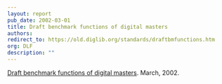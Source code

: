 ```yaml
---
layout: report
pub_date: 2002-03-01
title: Draft benchmark functions of digital masters
authors: 
redirect_to: https://old.diglib.org/standards/draftbmfunctions.htm
org: DLF
description: ""
---
```


<p><a href="https://old.diglib.org/standards/draftbmfunctions.htm" target="_blank" rel="noopener noreferrer">Draft benchmark functions of digital masters</a>. March, 2002.</p>
